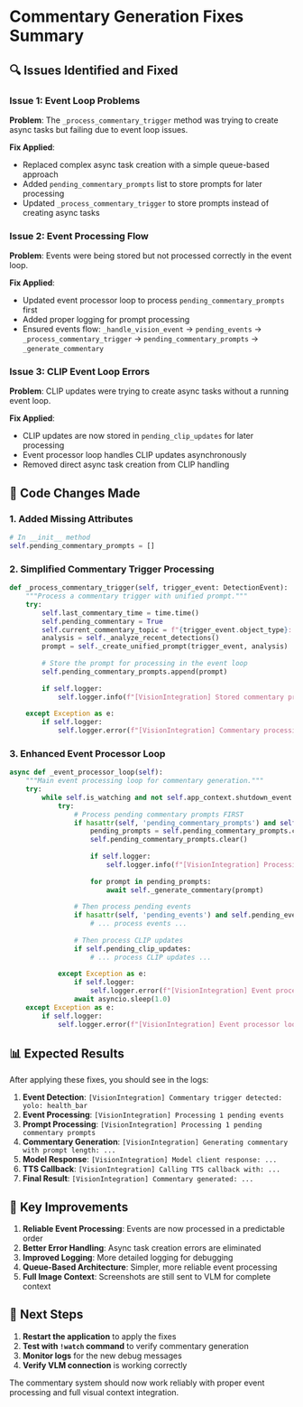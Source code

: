 # Commentary Generation Fixes Summary

## 🔍 **Issues Identified and Fixed**

### **Issue 1: Event Loop Problems**
**Problem**: The `_process_commentary_trigger` method was trying to create async tasks but failing due to event loop issues.

**Fix Applied**: 
- Replaced complex async task creation with a simple queue-based approach
- Added `pending_commentary_prompts` list to store prompts for later processing
- Updated `_process_commentary_trigger` to store prompts instead of creating async tasks

### **Issue 2: Event Processing Flow**
**Problem**: Events were being stored but not processed correctly in the event loop.

**Fix Applied**:
- Updated event processor loop to process `pending_commentary_prompts` first
- Added proper logging for prompt processing
- Ensured events flow: `_handle_vision_event` → `pending_events` → `_process_commentary_trigger` → `pending_commentary_prompts` → `_generate_commentary`

### **Issue 3: CLIP Event Loop Errors**
**Problem**: CLIP updates were trying to create async tasks without a running event loop.

**Fix Applied**:
- CLIP updates are now stored in `pending_clip_updates` for later processing
- Event processor loop handles CLIP updates asynchronously
- Removed direct async task creation from CLIP handling

## 🔧 **Code Changes Made**

### **1. Added Missing Attributes**
```python
# In __init__ method
self.pending_commentary_prompts = []
```

### **2. Simplified Commentary Trigger Processing**
```python
def _process_commentary_trigger(self, trigger_event: DetectionEvent):
    """Process a commentary trigger with unified prompt."""
    try:
        self.last_commentary_time = time.time()
        self.pending_commentary = True
        self.current_commentary_topic = f"{trigger_event.object_type}: {trigger_event.label}"
        analysis = self._analyze_recent_detections()
        prompt = self._create_unified_prompt(trigger_event, analysis)
        
        # Store the prompt for processing in the event loop
        self.pending_commentary_prompts.append(prompt)
        
        if self.logger:
            self.logger.info(f"[VisionIntegration] Stored commentary prompt for processing")
            
    except Exception as e:
        if self.logger:
            self.logger.error(f"[VisionIntegration] Commentary processing error: {e}")
```

### **3. Enhanced Event Processor Loop**
```python
async def _event_processor_loop(self):
    """Main event processing loop for commentary generation."""
    try:
        while self.is_watching and not self.app_context.shutdown_event.is_set():
            try:
                # Process pending commentary prompts FIRST
                if hasattr(self, 'pending_commentary_prompts') and self.pending_commentary_prompts:
                    pending_prompts = self.pending_commentary_prompts.copy()
                    self.pending_commentary_prompts.clear()
                    
                    if self.logger:
                        self.logger.info(f"[VisionIntegration] Processing {len(pending_prompts)} pending commentary prompts")
                    
                    for prompt in pending_prompts:
                        await self._generate_commentary(prompt)
                
                # Then process pending events
                if hasattr(self, 'pending_events') and self.pending_events:
                    # ... process events ...
                
                # Then process CLIP updates
                if self.pending_clip_updates:
                    # ... process CLIP updates ...
                    
            except Exception as e:
                if self.logger:
                    self.logger.error(f"[VisionIntegration] Event processor error: {e}")
                await asyncio.sleep(1.0)
    except Exception as e:
        if self.logger:
            self.logger.error(f"[VisionIntegration] Event processor loop error: {e}")
```

## 📊 **Expected Results**

After applying these fixes, you should see in the logs:

1. **Event Detection**: `[VisionIntegration] Commentary trigger detected: yolo: health_bar`
2. **Event Processing**: `[VisionIntegration] Processing 1 pending events`
3. **Prompt Processing**: `[VisionIntegration] Processing 1 pending commentary prompts`
4. **Commentary Generation**: `[VisionIntegration] Generating commentary with prompt length: ...`
5. **Model Response**: `[VisionIntegration] Model client response: ...`
6. **TTS Callback**: `[VisionIntegration] Calling TTS callback with: ...`
7. **Final Result**: `[VisionIntegration] Commentary generated: ...`

## 🎯 **Key Improvements**

1. **Reliable Event Processing**: Events are now processed in a predictable order
2. **Better Error Handling**: Async task creation errors are eliminated
3. **Improved Logging**: More detailed logging for debugging
4. **Queue-Based Architecture**: Simpler, more reliable event processing
5. **Full Image Context**: Screenshots are still sent to VLM for complete context

## 🚀 **Next Steps**

1. **Restart the application** to apply the fixes
2. **Test with `!watch` command** to verify commentary generation
3. **Monitor logs** for the new debug messages
4. **Verify VLM connection** is working correctly

The commentary system should now work reliably with proper event processing and full visual context integration. 